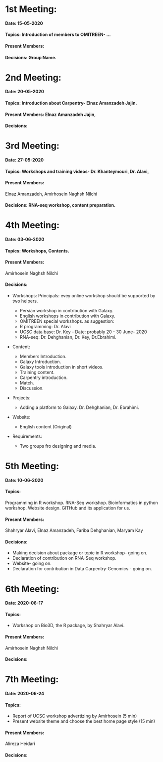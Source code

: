 # 1st Meeting:
#### Date: 15-05-2020
#### Topics: Introduction of members to OMITREEN- ...


#### Present Members: 
#### Decisions: Group Name.



# 2nd Meeting:
#### Date: 20-05-2020

#### Topics: Introduction about Carpentry- Elnaz Amanzadeh Jajin. 

#### Present Members: Elnaz Amanzadeh Jajin, 

#### Decisions: 





# 3rd Meeting: 

#### Date: 27-05-2020

#### Topics: Workshops and training videos- Dr. Khanteymouri, Dr. Alavi,

#### Present Members: 
Elnaz Amanzadeh, Amirhosein Naghsh Nilchi 

#### Decisions: RNA-seq workshop, content preparation.






# 4th Meeting:

#### Date: 03-06-2020

#### Topics: Workshops, Contents.

#### Present Members:
Amirhosein Naghsh Nilchi

#### Decisions:
  * Workshops:
  Principals: evey online workshop should be supported by two helpers.
     - Persian workshop in contribution with Galaxy.
     - English workshops in contribution with Galaxy.
     - OMITREEN special workshops.
       as suggestion:
     - R programming: Dr. Alavi
     - UCSC data base: Dr. Key - Date: probably 20 - 30 June- 2020
     - RNA-seq: Dr. Dehghanian, Dr. Key, Dr.Ebrahimi.
   
  * Content:
      - Members Introduction.
      - Galaxy Introduction.
      - Galaxy tools introduction in short videos.
      - Training content.
      - Carpentry introduction.
      - Match.
      - Discussion.
      
  * Projects:
      - Adding a platform to Galaxy. Dr. Dehghanian, Dr. Ebrahimi.
    
  * Website:
      - English content (Original)
  * Requirements:
      - Two groups fro designing and media.
      
      




# 5th Meeting:
#### Date: 10-06-2020

#### Topics: 
Programming in R workshop.
RNA-Seq workshop.
Bioinformatics in python workshop.
Website design.
GITHub and its application for us.

#### Present Members:
Shahryar Alavi, Elnaz Amanzadeh, Fariba Dehghanian, Maryam Kay

#### Decisions: 
- Making decision about package or topic in R workshop- going on.
- Declaration of contribution on RNA-Seq workshop.
- Website- going on.
- Declaration for contribution in Data Carpentry-Genomics - going on.


# 6th Meeting:
#### Date: 2020-06-17

#### Topics: 
* Workshop on Bio3D, the R package, by Shahryar Alavi.

#### Present Members:
Amirhosein Naghsh Nilchi

#### Decisions: 


# 7th Meeting:
#### Date: 2020-06-24

#### Topics:
* Report of UCSC workshop advertizing by Amirhosein (5 min)
* Present website theme and choose the best home page style (15 min)

#### Present Members:
Alireza Heidari
#### Decisions:
